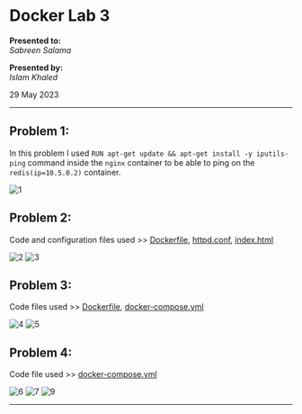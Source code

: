 # Docker Lab 3

**Presented to:**    
_Sabreen Salama_    

**Presented by:**   
_Islam Khaled_    

29 May 2023

-----------------------------------------
## Problem 1:

In this problem I used ```RUN apt-get update && apt-get install -y iputils-ping``` command inside the ```nginx``` container to be able to ping on the ```redis(ip=10.5.0.2)``` container.

![1](https://github.com/eslamkhaled560/Sprints-Tasks/assets/54172897/e2132342-7135-4a54-b5b0-cb0c014ee911)

## Problem 2:

Code and configuration files used >> [Dockerfile](https://github.com/eslamkhaled560/Sprints-Tasks/blob/main/9-%20Docker/3-%20Docker%20Lab%203/2-%20Dockreized%20httpd/Dockerfile), [httpd.conf](https://github.com/eslamkhaled560/Sprints-Tasks/blob/main/9-%20Docker/3-%20Docker%20Lab%203/2-%20Dockreized%20httpd/httpd.conf), [index.html](https://github.com/eslamkhaled560/Sprints-Tasks/blob/main/9-%20Docker/3-%20Docker%20Lab%203/2-%20Dockreized%20httpd/index.html)

![2](https://github.com/eslamkhaled560/Sprints-Tasks/assets/54172897/88b27243-cef2-49fd-82c2-850081a47ff3)
![3](https://github.com/eslamkhaled560/Sprints-Tasks/assets/54172897/6e1bc75a-dc7f-499e-9901-4bce79a61ab7)

## Problem 3:

Code files used >> [Dockerfile](https://github.com/eslamkhaled560/Sprints-Tasks/blob/main/9-%20Docker/3-%20Docker%20Lab%203/3-%20Docker%20compose%20mysql%20and%20node%20app/Dockerfile), [docker-compose.yml](https://github.com/eslamkhaled560/Sprints-Tasks/blob/main/9-%20Docker/3-%20Docker%20Lab%203/3-%20Docker%20compose%20mysql%20and%20node%20app/docker-compose.yml)

![4](https://github.com/eslamkhaled560/Sprints-Tasks/assets/54172897/cd328aff-ec7e-41fd-b049-e1e45471edf7)
![5](https://github.com/eslamkhaled560/Sprints-Tasks/assets/54172897/191c2503-8035-4f57-9c9e-aab5ad4685d1)

## Problem 4:

Code file used >> [docker-compose.yml](https://github.com/eslamkhaled560/Sprints-Tasks/blob/main/9-%20Docker/3-%20Docker%20Lab%203/4-%20Docker%20compose%20ghost/docker-compose.yml)

![6](https://github.com/eslamkhaled560/Sprints-Tasks/assets/54172897/366ee803-7c9b-4be2-b416-ac28ba9c9422)
![7](https://github.com/eslamkhaled560/Sprints-Tasks/assets/54172897/856f0c0f-8530-4b86-bbf0-85ccb8ef226e)
![9](https://github.com/eslamkhaled560/Sprints-Tasks/assets/54172897/2fd60145-fea1-41ee-a84e-4702a7c21c87)

-----------------------------------------
